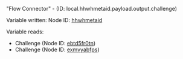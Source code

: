 "Flow Connector" - (ID: local.hhwhmetaid.payload.output.challenge)

Variable written:
Node ID: [hhwhmetaid](../nodes/hhwhmetaid.md)

Variable reads:
* Challenge (Node ID: [ebtd5fr0tn](../nodes/ebtd5fr0tn.md))
* Challenge (Node ID: [exmvyabfps](../nodes/exmvyabfps.md))
